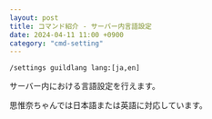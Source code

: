 ```yaml
---
layout: post
title: コマンド紹介 - サーバー内言語設定
date: 2024-04-11 11:00 +0900
category: "cmd-setting"
---
```


`/settings guildlang lang:[ja,en]`

サーバー内における言語設定を行えます。

思惟奈ちゃんでは日本語または英語に対応しています。
